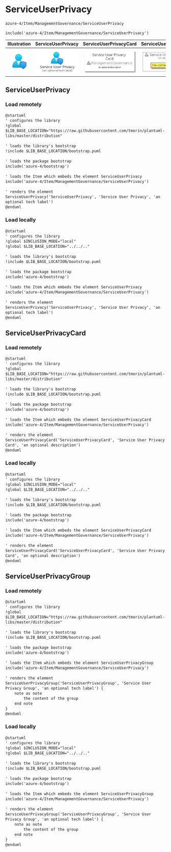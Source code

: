 # ServiceUserPrivacy


```text
azure-4/Item/ManagementGovernance/ServiceUserPrivacy
```

```text
include('azure-4/Item/ManagementGovernance/ServiceUserPrivacy')
```



| Illustration | ServiceUserPrivacy | ServiceUserPrivacyCard | ServiceUserPrivacyGroup |
| :---: | :---: | :---: | :---: |
| ![illustration for Illustration](../../../azure-4/Item/ManagementGovernance/ServiceUserPrivacy.png) | ![illustration for ServiceUserPrivacy](../../../azure-4/Item/ManagementGovernance/ServiceUserPrivacy.Local.png) | ![illustration for ServiceUserPrivacyCard](../../../azure-4/Item/ManagementGovernance/ServiceUserPrivacyCard.Local.png) | ![illustration for ServiceUserPrivacyGroup](../../../azure-4/Item/ManagementGovernance/ServiceUserPrivacyGroup.Local.png) |




## ServiceUserPrivacy

### Load remotely
```plantuml
@startuml
' configures the library
!global $LIB_BASE_LOCATION="https://raw.githubusercontent.com/tmorin/plantuml-libs/master/distribution"

' loads the library's bootstrap
!include $LIB_BASE_LOCATION/bootstrap.puml

' loads the package bootstrap
include('azure-4/bootstrap')

' loads the Item which embeds the element ServiceUserPrivacy
include('azure-4/Item/ManagementGovernance/ServiceUserPrivacy')

' renders the element
ServiceUserPrivacy('ServiceUserPrivacy', 'Service User Privacy', 'an optional tech label')
@enduml
```

### Load locally
```plantuml
@startuml
' configures the library
!global $INCLUSION_MODE="local"
!global $LIB_BASE_LOCATION="../../.."

' loads the library's bootstrap
!include $LIB_BASE_LOCATION/bootstrap.puml

' loads the package bootstrap
include('azure-4/bootstrap')

' loads the Item which embeds the element ServiceUserPrivacy
include('azure-4/Item/ManagementGovernance/ServiceUserPrivacy')

' renders the element
ServiceUserPrivacy('ServiceUserPrivacy', 'Service User Privacy', 'an optional tech label')
@enduml
```

## ServiceUserPrivacyCard

### Load remotely
```plantuml
@startuml
' configures the library
!global $LIB_BASE_LOCATION="https://raw.githubusercontent.com/tmorin/plantuml-libs/master/distribution"

' loads the library's bootstrap
!include $LIB_BASE_LOCATION/bootstrap.puml

' loads the package bootstrap
include('azure-4/bootstrap')

' loads the Item which embeds the element ServiceUserPrivacyCard
include('azure-4/Item/ManagementGovernance/ServiceUserPrivacy')

' renders the element
ServiceUserPrivacyCard('ServiceUserPrivacyCard', 'Service User Privacy Card', 'an optional description')
@enduml
```

### Load locally
```plantuml
@startuml
' configures the library
!global $INCLUSION_MODE="local"
!global $LIB_BASE_LOCATION="../../.."

' loads the library's bootstrap
!include $LIB_BASE_LOCATION/bootstrap.puml

' loads the package bootstrap
include('azure-4/bootstrap')

' loads the Item which embeds the element ServiceUserPrivacyCard
include('azure-4/Item/ManagementGovernance/ServiceUserPrivacy')

' renders the element
ServiceUserPrivacyCard('ServiceUserPrivacyCard', 'Service User Privacy Card', 'an optional description')
@enduml
```

## ServiceUserPrivacyGroup

### Load remotely
```plantuml
@startuml
' configures the library
!global $LIB_BASE_LOCATION="https://raw.githubusercontent.com/tmorin/plantuml-libs/master/distribution"

' loads the library's bootstrap
!include $LIB_BASE_LOCATION/bootstrap.puml

' loads the package bootstrap
include('azure-4/bootstrap')

' loads the Item which embeds the element ServiceUserPrivacyGroup
include('azure-4/Item/ManagementGovernance/ServiceUserPrivacy')

' renders the element
ServiceUserPrivacyGroup('ServiceUserPrivacyGroup', 'Service User Privacy Group', 'an optional tech label') {
    note as note
        the content of the group
    end note
}
@enduml
```

### Load locally
```plantuml
@startuml
' configures the library
!global $INCLUSION_MODE="local"
!global $LIB_BASE_LOCATION="../../.."

' loads the library's bootstrap
!include $LIB_BASE_LOCATION/bootstrap.puml

' loads the package bootstrap
include('azure-4/bootstrap')

' loads the Item which embeds the element ServiceUserPrivacyGroup
include('azure-4/Item/ManagementGovernance/ServiceUserPrivacy')

' renders the element
ServiceUserPrivacyGroup('ServiceUserPrivacyGroup', 'Service User Privacy Group', 'an optional tech label') {
    note as note
        the content of the group
    end note
}
@enduml
```

